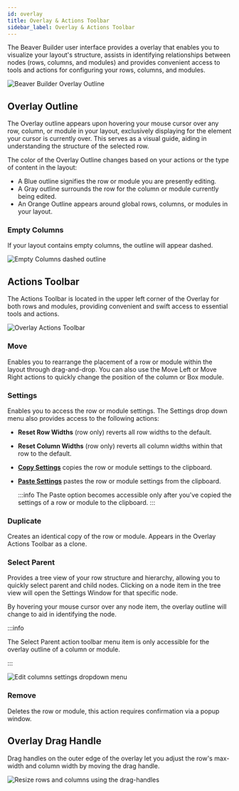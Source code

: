 ```yaml
---
id: overlay
title: Overlay & Actions Toolbar
sidebar_label: Overlay & Actions Toolbar
---
```


The Beaver Builder user interface provides a overlay that enables you to visualize your layout's structure, assists in identifying relationships between nodes (rows, columns, and modules) and provides convenient access to tools and actions for configuring your rows, columns, and modules. 

![Beaver Builder Overlay Outline](/img/beaver-builder/user-interface--builder-overlay--1.jpg)

## Overlay Outline

The Overlay outline appears upon hovering your mouse cursor over any row, column, or module in your layout, exclusively displaying for the element your cursor is currently over. This serves as a visual guide, aiding in understanding the structure of the selected row.

The color of the Overlay Outline changes based on your actions or the type of content in the layout:

- A Blue outline signifies the row or module you are presently editing.
- A Gray outline surrounds the row for the column or module currently being edited.
- An Orange Outline appears around global rows, columns, or modules in your layout.

### Empty Columns

If your layout contains empty columns, the outline will appear dashed.

![Empty Columns dashed outline](/img/beaver-builder/user-interface--builder-overlay--2.jpg)

## Actions Toolbar

The Actions Toolbar is located in the upper left corner of the Overlay for both rows and modules, providing convenient and swift access to essential tools and actions.

![Overlay Actions Toolbar](/img/beaver-builder/user-interface--builder-overlay--3.jpg)

### Move

Enables you to rearrange the placement of a row or module within the layout through drag-and-drop. You can also use the Move Left or Move Right actions to quickly change the position of the column or Box module.

### Settings

Enables you to access the row or module settings. The Settings drop down menu also provides access to the following actions:

* **Reset Row Widths** (row only) reverts all row widths to the default.
* **Reset Column Widths** (row only) reverts all column widths within that row to the default.
* [**Copy Settings**](layouts/advanced-tab/copy-paste.md) copies the row or module settings to the clipboard.
* [**Paste Settings**](layouts/advanced-tab/copy-paste.md) pastes the row or module settings from the clipboard.  

  :::info
  The Paste option becomes accessible only after you've copied the settings of a row or module to the clipboard.
  :::

### Duplicate

Creates an identical copy of the row or module. Appears in the Overlay Actions Toolbar as a clone.

### Select Parent

Provides a tree view of your row structure and hierarchy, allowing you to quickly select parent and child nodes. Clicking on a node item in the tree view will open the Settings Window for that specific node.

By hovering your mouse cursor over any node item, the overlay outline will change to aid in identifying the node.

:::info

The Select Parent action toolbar menu item is only accessible for the overlay outline of a column or module.

:::

![Edit columns settings dropdown menu](/img/beaver-builder/user-interface--builder-overlay--4.jpg)

### Remove

Deletes the row or module, this action requires confirmation via a popup window.

## Overlay Drag Handle

Drag handles on the outer edge of the overlay let you adjust the row's max-width and column width by moving the drag handle.

![Resize rows and columns using the drag-handles](/img/beaver-builder/user-interface--builder-overlay--5.jpg)
